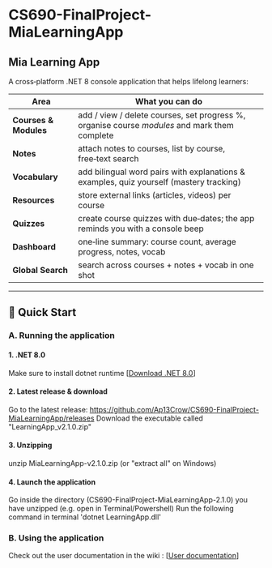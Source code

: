 # CS690-FinalProject-MiaLearningApp
## Mia Learning App

A cross‑platform .NET 8 console application that helps lifelong learners:

| Area | What you can do |
|------|-----------------|
| **Courses & Modules** | add / view / delete courses, set progress %, organise course *modules* and mark them complete |
| **Notes** | attach notes to courses, list by course, free‑text search |
| **Vocabulary** | add bilingual word pairs with explanations & examples, quiz yourself (mastery tracking) |
| **Resources** | store external links (articles, videos) per course |
| **Quizzes** | create course quizzes with due‑dates; the app reminds you with a console beep |
| **Dashboard** | one‑line summary: course count, average progress, notes, vocab |
| **Global Search** | search across courses + notes + vocab in one shot |

---

## 🚀 Quick Start

### A. Running the application

#### 1. .NET 8.0
Make sure to install dotnet runtime [[Download .NET 8.0](https://dotnet.microsoft.com/en-us/download/dotnet/8.0)]

#### 2. Latest release & download
Go to the latest release:
https://github.com/Ap13Crow/CS690-FinalProject-MiaLearningApp/releases
Download the executable called "LearningApp_v2.1.0.zip"

#### 3. Unzipping
unzip MiaLearningApp-v2.1.0.zip (or "extract all" on Windows)

#### 4. Launch the application
Go inside the directory (CS690-FinalProject-MiaLearningApp-2.1.0) you have unzipped (e.g. open in Terminal/Powershell)
Run the following command in terminal
'dotnet LearningApp.dll'

### B. Using the application
Check out the user documentation in the wiki : [[User documentation](https://github.com/Ap13Crow/CS690-FinalProject-MiaLearningApp/wiki/User-Documentation)]